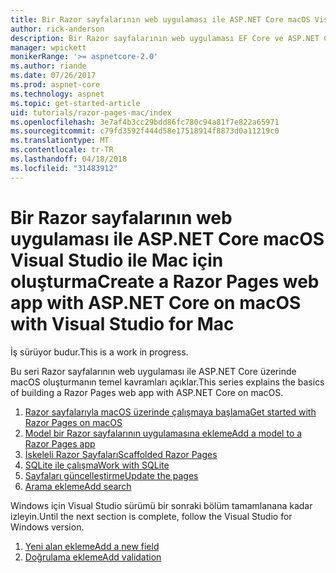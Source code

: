 ```yaml
---
title: Bir Razor sayfalarının web uygulaması ile ASP.NET Core macOS Visual Studio ile Mac için oluşturma
author: rick-anderson
description: Bir Razor sayfalarının web uygulaması EF Core ve ASP.NET Core ile oluşturun.
manager: wpickett
monikerRange: '>= aspnetcore-2.0'
ms.author: riande
ms.date: 07/26/2017
ms.prod: aspnet-core
ms.technology: aspnet
ms.topic: get-started-article
uid: tutorials/razor-pages-mac/index
ms.openlocfilehash: 3e7af4b3cc29bdd86fc780c94a81f7e822a65971
ms.sourcegitcommit: c79fd3592f444d58e17518914f8873d0a11219c0
ms.translationtype: MT
ms.contentlocale: tr-TR
ms.lasthandoff: 04/18/2018
ms.locfileid: "31483912"
---
```

# <a name="create-a-razor-pages-web-app-with-aspnet-core-on-macos-with-visual-studio-for-mac"></a><span data-ttu-id="c11ee-103">Bir Razor sayfalarının web uygulaması ile ASP.NET Core macOS Visual Studio ile Mac için oluşturma</span><span class="sxs-lookup"><span data-stu-id="c11ee-103">Create a Razor Pages web app with ASP.NET Core on macOS with Visual Studio for Mac</span></span>

<span data-ttu-id="c11ee-104">İş sürüyor budur.</span><span class="sxs-lookup"><span data-stu-id="c11ee-104">This is a work in progress.</span></span>

<span data-ttu-id="c11ee-105">Bu seri Razor sayfalarının web uygulaması ile ASP.NET Core üzerinde macOS oluşturmanın temel kavramları açıklar.</span><span class="sxs-lookup"><span data-stu-id="c11ee-105">This series explains the basics of building a Razor Pages web app with ASP.NET Core on macOS.</span></span>

1. [<span data-ttu-id="c11ee-106">Razor sayfalarıyla macOS üzerinde çalışmaya başlama</span><span class="sxs-lookup"><span data-stu-id="c11ee-106">Get started with Razor Pages on macOS</span></span>](xref:tutorials/razor-pages-mac/razor-pages-start)
1. [<span data-ttu-id="c11ee-107">Model bir Razor sayfalarının uygulamasına ekleme</span><span class="sxs-lookup"><span data-stu-id="c11ee-107">Add a model to a Razor Pages app</span></span>](xref:tutorials/razor-pages-mac/model)
1. [<span data-ttu-id="c11ee-108">İskeleli Razor Sayfaları</span><span class="sxs-lookup"><span data-stu-id="c11ee-108">Scaffolded Razor Pages</span></span>](xref:tutorials/razor-pages-mac/page)
1. [<span data-ttu-id="c11ee-109">SQLite ile çalışma</span><span class="sxs-lookup"><span data-stu-id="c11ee-109">Work with SQLite</span></span>](xref:tutorials/razor-pages-mac/sql)
1. [<span data-ttu-id="c11ee-110">Sayfaları güncelleştirme</span><span class="sxs-lookup"><span data-stu-id="c11ee-110">Update the pages</span></span>](xref:tutorials/razor-pages-mac/da1)
1. [<span data-ttu-id="c11ee-111">Arama ekleme</span><span class="sxs-lookup"><span data-stu-id="c11ee-111">Add search</span></span>](xref:tutorials/razor-pages-mac/search)

<span data-ttu-id="c11ee-112">Windows için Visual Studio sürümü bir sonraki bölüm tamamlanana kadar izleyin.</span><span class="sxs-lookup"><span data-stu-id="c11ee-112">Until the next section is complete, follow the Visual Studio for Windows version.</span></span>

1. [<span data-ttu-id="c11ee-113">Yeni alan ekleme</span><span class="sxs-lookup"><span data-stu-id="c11ee-113">Add a new field</span></span>](xref:tutorials/razor-pages/new-field)
1. [<span data-ttu-id="c11ee-114">Doğrulama ekleme</span><span class="sxs-lookup"><span data-stu-id="c11ee-114">Add validation</span></span>](xref:tutorials/razor-pages/validation)
